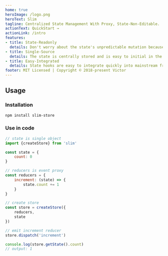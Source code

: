 ```yaml
---
home: true
heroImage: /logo.png
heroText: Slim
tagline: Centralized State Management With Proxy, State-Non-Editable.
actionText: QuickStart →
actionLink: /intro
features:
- title: State-Readonly
  details: Don't worry about the state's unpredictable mutation because the state can only be modified inside the reducer.
- title: Single-Source
  details: The state is centrally stored and is easy to initial in the isomorphic application.
- title: Easy-Integrated
  details: State hooks are easy to integrate quickly into mainstream frameworks such as Vue.
footer: MIT Licensed | Copyright © 2018-present Victor
---
```


## Usage

### Installation

```bash
npm install slim-store
```

### Use in code

```javascript
// state is single object
import {createStore} from 'slim'

const state = {
    count: 0
}

// reducers is event proxy
const reducers = {
    increment: (state) => {
        state.count += 1
    }
}

// create store
const store = createStore({
    reducers,
    state
})

// emit increment reducer
store.dispatch('increment')

console.log(store.getState().count)
// output: 1
```
